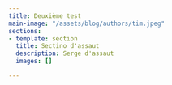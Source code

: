 ```yaml
---
title: Deuxième test
main-image: "/assets/blog/authors/tim.jpeg"
sections:
- template: section
  title: Sectino d'assaut
  description: Serge d'assaut
  images: []

---
```

